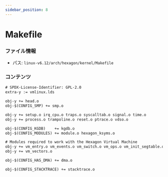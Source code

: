 ```yaml
---
sidebar_position: 8
---
```

# Makefile

### ファイル情報

- パス: `linux-v6.12/arch/hexagon/kernel/Makefile`

### コンテンツ

```txt
# SPDX-License-Identifier: GPL-2.0
extra-y := vmlinux.lds

obj-y += head.o
obj-$(CONFIG_SMP) += smp.o

obj-y += setup.o irq_cpu.o traps.o syscalltab.o signal.o time.o
obj-y += process.o trampoline.o reset.o ptrace.o vdso.o

obj-$(CONFIG_KGDB)    += kgdb.o
obj-$(CONFIG_MODULES) += module.o hexagon_ksyms.o

# Modules required to work with the Hexagon Virtual Machine
obj-y += vm_entry.o vm_events.o vm_switch.o vm_ops.o vm_init_segtable.o
obj-y += vm_vectors.o

obj-$(CONFIG_HAS_DMA) += dma.o

obj-$(CONFIG_STACKTRACE) += stacktrace.o

```

